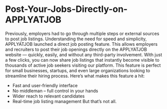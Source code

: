 # Post-Your-Jobs-Directly-on-APPLYATJOB
Previously, employers had to go through multiple steps or external sources to post job listings. Understanding the need for speed and simplicity, APPLYATJOB launched a direct job posting feature. This allows employers and recruiters to post their job openings directly on the APPLYATJOB website — quickly, easily, and without any third-party involvement.
With just a few clicks, you can now share job listings that instantly become visible to thousands of active job seekers visiting our platform. This feature is perfect for small businesses, startups, and even large organizations looking to streamline their hiring process.
Here’s what makes this feature a hit:
- Fast and user-friendly interface
- No middleman – full control in your hands
- Wider reach to relevant candidates
- Real-time job listing management
But that’s not all.
